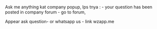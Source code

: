 Ask me anything kat company popup,
lps tnya :
    - your question has been posted in company forum
    - go to forum,

Appear ask question- or whatsapp us - link wzapp.me